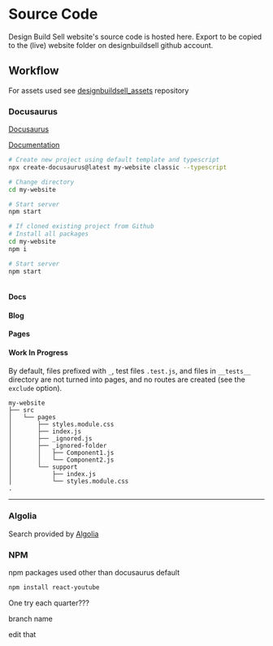 # Source Code
Design Build Sell website's source code is hosted here. Export to be copied to the (live) website folder on designbuildsell github account.


## Workflow

For assets used see [designbuildsell_assets](https://github.com/aecabhijeet/designbuildsell_assets) repository

### Docusaurus

[Docusaurus](https://docusaurus.io/)

[Documentation](https://docusaurus.io/docs)

```bash
# Create new project using default template and typescript
npx create-docusaurus@latest my-website classic --typescript

# Change directory
cd my-website

# Start server
npm start
```

```bash
# If cloned existing project from Github
# Install all packages
cd my-website
npm i

# Start server
npm start



```

#### Docs


#### Blog


#### Pages



#### Work In Progress

By default, files prefixed with `_`, test files `.test.js`, and files in `__tests__` directory are not turned into pages, and no routes are created (see the `exclude` option).

```
my-website
├── src
│   └── pages
│       ├── styles.module.css
│       ├── index.js
│       ├── _ignored.js
│       ├── _ignored-folder
│       │   ├── Component1.js
│       │   └── Component2.js
│       └── support
│           ├── index.js
│           └── styles.module.css
.
```


---

### Algolia

Search provided by [Algolia](https://dashboard.algolia.com/)

### NPM

npm packages used other than docusaurus default

```bash title="react-youtube"
npm install react-youtube
```
One try each quarter???

branch name

edit that
